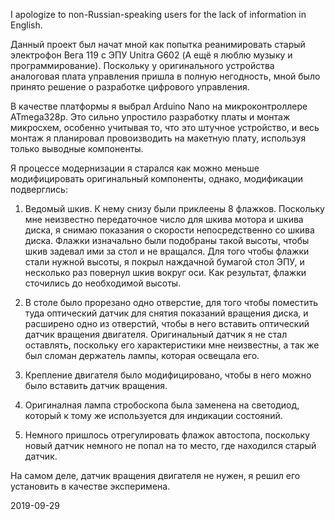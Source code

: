 I apologize to non-Russian-speaking users for the lack of information in English.

Данный проект был начат мной как попытка реанимировать старый электрофон Вега 119 с ЭПУ Unitra G602
(А ещё я люблю музыку и программирование).
Поскольку у оригинального устройства аналоговая плата управления пришла в полную негодность,
мной было принято решение о разработке цифрового управления.

В качестве платформы я выбрал Arduino Nano на микроконтроллере ATmega328p.
Это сильно упростило разработку платы и монтаж микросхем, особенно учитывая то, что это штучное устройство,
и весь монтаж я планировал провоизводить на макетную плату, используя только выводные компоненты.

Я процессе модернизации я старался как можно меньше модифицировать оригинальный компоненты,
однако, модификации подверглись:

1. Ведомый шкив. К нему снизу были приклеены 8 флажков.
Поскольку мне неизвестно передаточное число для шкива мотора и шкива диска,
я снимаю показания о скорости непосредственно со шкива диска.
Флажки изначально были подобраны такой высоты, чтобы шкив задевал ими за стол и не вращался.
Для того чтобы флажки стали нужной высоты, я покрыл наждачной бумагой стол ЭПУ, и несколько раз повернул шкив вокруг оси.
Как результат, флажки сточились до необходимой высоты.

2. В столе было прорезано одно отверстие, для того чтобы поместить туда оптический датчик для снятия показаний вращения диска,
и расширено одно из отверстий, чтобы в него вставить оптический датчик вращения двигателя.
Оригинальный датчик я не стал оставлять, поскольку его характеристики мне неизвестны,
а так же был сломан держатель лампы, которая освещала его.

3. Крепление двигателя было модифицировано, чтобы в него можно было вставить датчик вращения.

4. Оригиналная лампа стробоскопа была заменена на светодиод, который к тому же используется для индикации состояний.

5. Немного пришлось отрегулировать флажок автостопа, поскольку новый датчик немного не попал на то место, где находился старый датчик.

На самом деле, датчик вращения двигателя не нужен, я решил его установить в качестве эксперимена.

2019-09-29
